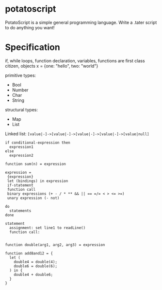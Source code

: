 # potatoscript
PotatoScript is a simple general programming language. Write a .tater script to do anything you want!


# Specification

if, while loops, function declaration, variables, functions are first class citizen, objects x = {one: "hello", two: "world"}


primitive types:
 - Bool 
 - Number
 - Char
 - String

structural types:
 - Map
 - List

Linked list:
  `[value|-]->[value|-]->[value|-]->[value|-]->[value|null]`

```
if conditional-expression then
  expression1
else 
  expression2

function sum(n) = expression

expression = 
 {expression}
 let (bindings) in expression
 if-statement
 function call
 binary expressions (+ - / * ** && || == =/= < > <= >=)
 unary expression (- not)

do
  statements
done

statement
  assignment: set line1 to readLine()
  function call:


function double(arg1, arg2, arg3) = expression

function add8and12 = {
  let (
    double4 = double(4);
    double6 = double(6);
  ) in {
    double4 + double6;
  }
}
```
